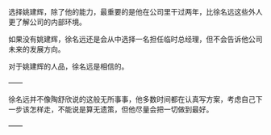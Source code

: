 选择姚建辉，除了他的能力，最重要的是他在公司里干过两年，比徐名远这些外人更了解公司的内部环境。

如果没有姚建辉，徐名远还是会从中选择一名担任临时总经理，但不会告诉他公司未来的发展方向。

对于姚建辉的人品，徐名远是相信的。

——

徐名远并不像陶舒欣说的这般无所事事，他多数时间都在认真写方案，考虑自己下一步该怎样走，不能说是算无遗策，但他尽量会把一切做到最好。

——
